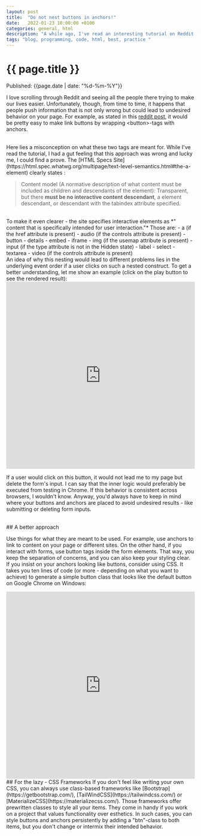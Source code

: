 ```yaml
---
layout: post
title:  "Do not nest buttons in anchors!"
date:   2022-01-23 10:00:00 +0100
categories: general, html
description: "A while ago, I've read an interesting tutorial on Reddit. Creating quick icons by wrapping buttons in anchors. That sounded a bit weird."
tags: "blog, programming, code, html, best, practice "
---
```


# {{ page.title }}
Published: {{page.date | date: "%d-%m-%Y"}}


I love scrolling through Reddit and seeing all the people there trying to make our lives easier. Unfortunately, though, from time to time, it happens that people push information that is not only wrong but could lead to undesired behavior on your page. For example, as stated in this [reddit post](https://www.reddit.com/r/learnprogramming/comments/rmtysh/programming_trick_1_how_to_make_html_buttons_links/?utm_medium=android_app&utm_source=share), it would be pretty easy to make link buttons by wrapping \<button\>-tags with anchors.

<br>
Here lies a misconception on what these two tags are meant for. While I've read the tutorial, I had a gut feeling that this approach was wrong and lucky me, I could find a prove. The [HTML Specs Site](https://html.spec.whatwg.org/multipage/text-level-semantics.html#the-a-element) clearly states :

>Content model (A normative description of what content must be included as children and descendants of the element):
Transparent, but there **must be no interactive content descendant**, a element descendant, or descendant with the tabindex attribute specified.

<br>
To make it even clearer -  the site specifies interactive elements as *" content that is specifically intended for user interaction."* Those are: 
- a (if the href attribute is present)
- audio (if the controls attribute is present)
- button
- details
- embed
- iframe
- img (if the usemap attribute is present)
- input (if the type attribute is not in the Hidden state)
- label
- select
- textarea
- video (if the controls attribute is present)

<br>
An idea of why this nesting would lead to different problems lies in the underlying event order if a user clicks on such a nested construct. To get a better understanding, let me show an example (click on the play button to see the rendered result): 

<iframe frameborder="0" width="100%" height="500px" src="https://replit.com/@rischuhm/Button-Anchor-Test?embed=true"></iframe>


If a user would click on this button, it would not lead me to my page but delete the form's input. I can say that the inner logic would preferably be executed from testing in Chrome. If this behavior is consistent across browsers, I wouldn't know. Anyway, you'd always have to keep in mind where your buttons and anchors are placed to avoid undesired results - like submitting or deleting form inputs. 

<br>
## A better approach

Use things for what they are meant to be used. For example, use anchors to link to content on your page or different sites. On the other hand, if you interact with forms, use button tags inside the form elements. That way, you keep the separation of concerns, and you can also keep your styling clear. If you insist on your anchors looking like buttons, consider using CSS. It takes you ten lines of code (or more - depending on what you want to achieve) to generate a simple button class that looks like the default button on Google Chrome on Windows:

<iframe frameborder="0" width="100%" height="500px" src="https://replit.com/@rischuhm/Button-CSS?embed=true"></iframe>


<br>
## For the lazy - CSS Frameworks
If you don't feel like writing your own CSS, you can always use class-based frameworks like [Bootstrap](https://getbootstrap.com/), [TailWindCSS](https://tailwindcss.com/) or [MaterializeCSS](https://materializecss.com/). Those frameworks offer prewritten classes to style all your items. They come in handy if you work on a project that values functionality over esthetics. In such cases, you can style buttons and anchors persistently by adding a "btn"-class to both items, but you don't change or intermix their intended behavior. 
